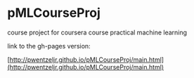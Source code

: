 pMLCourseProj
=============

course project for coursera course practical machine learning

link to the gh-pages version:

[http://pwentzeljr.github.io/pMLCourseProj/main.html](http://pwentzeljr.github.io/pMLCourseProj/main.html)
